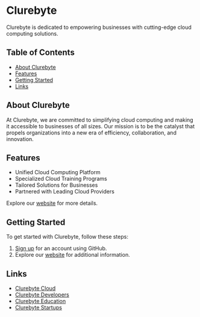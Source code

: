 # Clurebyte

Clurebyte is dedicated to empowering businesses with cutting-edge cloud computing solutions.

## Table of Contents

- [About Clurebyte](#about-clurebyte)
- [Features](#features)
- [Getting Started](#getting-started)
- [Links](#links)

## About Clurebyte

At Clurebyte, we are committed to simplifying cloud computing and making it accessible to businesses of all sizes. Our mission is to be the catalyst that propels organizations into a new era of efficiency, collaboration, and innovation.

## Features

- Unified Cloud Computing Platform
- Specialized Cloud Training Programs
- Tailored Solutions for Businesses
- Partnered with Leading Cloud Providers

Explore our [website](https://clurebyte.com/) for more details.

## Getting Started

To get started with Clurebyte, follow these steps:

1. [Sign up](https://clurebyte.com/signup-github) for an account using GitHub.
2. Explore our [website](https://clurebyte.com/) for additional information.


## Links

- [Clurebyte Cloud](https://cloud.clurebyte.com)
- [Clurebyte Developers](https://developers.clurebyte.com)
- [Clurebyte Education](https://education.clurebyte.com)
- [Clurebyte Startups](https://startups.clurebyte.com)
